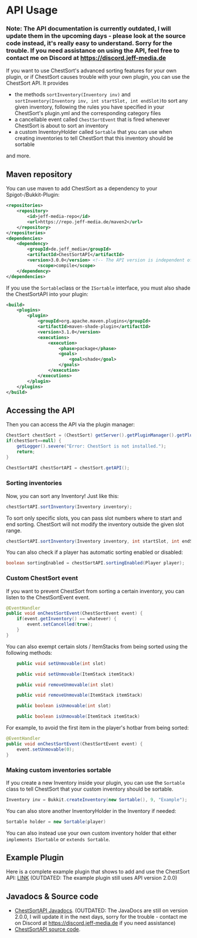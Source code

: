 # API Usage

### Note: The API documentation is currently outdated, I will update them in the upcoming days - please look at the source code instead, it's really easy to understand. Sorry for the trouble. If you need assistance on using the API, feel free to contact me on Discord at https://discord.jeff-media.de

If you want to use ChestSort's advanced sorting features for your own plugin, or if ChestSort causes trouble with your own plugin, you can use the ChestSort API. It provides
- the methods `sortInventory(Inventory inv)` and `sortInventory(Inventory inv, int startSlot, int endSlot)`to sort any given inventory, following the rules you have specified in your ChestSort's plugin.yml and the corresponding category files
- a cancellable event called `ChestSortEvent` that is fired whenever ChestSort is about to sort an inventory
- a custom InventoryHolder called `Sortable` that you can use when creating inventories to tell ChestSort that this inventory should be sortable

and more.

## Maven repository
You can use maven to add ChestSort as a dependency to your Spigot-/Bukkit-Plugin:

```xml
<repositories>
	<repository>
		<id>jeff-media-repo</id>
		<url>https://repo.jeff-media.de/maven2</url>
	</repository>
</repositories>
<dependencies>
	<dependency>
		<groupId>de.jeff_media</groupId>
		<artifactId>ChestSortAPI</artifactId>
		<version>3.0.0</version> <!-- The API version is independent of the ChestSort version -->
        	<scope>compile</scope>
	</dependency>
</dependencies>
```

If you use the `Sortable`class or the `ISortable` interface, you must also shade the ChestSortAPI into your plugin:

```xml
<build>
    <plugins>
        <plugin>
            <groupId>org.apache.maven.plugins</groupId>
            <artifactId>maven-shade-plugin</artifactId>
            <version>3.1.0</version>
            <executions>
                <execution>
                    <phase>package</phase>
                    <goals>
                        <goal>shade</goal>
                    </goals>
                </execution>
            </executions>
        </plugin>
    </plugins>
</build>
``` 

## Accessing the API
Then you can access the API via the plugin manager:

```java
ChestSort chestSort = (ChestSort) getServer().getPluginManager().getPlugin("ChestSort");
if(chestSort==null) {
	getLogger().severe("Error: ChestSort is not installed.");
	return;
}
	
ChestSortAPI chestSortAPI = chestSort.getAPI();
```

### Sorting inventories

Now, you can sort any Inventory! Just like this:

```java
chestSortAPI.sortInventory(Inventory inventory);
```

To sort only specific slots, you can pass slot numbers where to start and end sorting. ChestSort will not modify the inventory outside the given slot range.

```java
chestSortAPI.sortInventory(Inventory inventory, int startSlot, int endSlot);
```

You can also check if a player has automatic sorting enabled or disabled:

```java
boolean sortingEnabled = chestSortAPI.sortingEnabled(Player player);
```

### Custom ChestSort event

If you want to prevent ChestSort from sorting a certain inventory, you can listen to the ChestSortEvent event.

```java
@EventHandler
public void onChestSortEvent(ChestSortEvent event) {
	if(event.getInventory() == whatever) {
		event.setCancelled(true);
	}
}
```

You can also exempt certain slots / ItemStacks from being sorted using the following methods:

```java
    public void setUnmovable(int slot)

    public void setUnmovable(ItemStack itemStack)

    public void removeUnmovable(int slot)

    public void removeUnmovable(ItemStack itemStack)

    public boolean isUnmovable(int slot)

    public boolean isUnmovable(ItemStack itemStack)
```

For example, to avoid the first item in the player's hotbar from being sorted:

```java
@EventHandler
public void onChestSortEvent(ChestSortEvent event) {
	event.setUnmovable(0);
}
```

### Making custom inventories sortable

If you create a new Inventory inside your plugin, you can use the `Sortable` class to tell ChestSort that your custom inventory should be sortable.

```java
Inventory inv = Bukkit.createInventory(new Sortable(), 9, "Example");
```

You can also store another InventoryHolder in the Inventory if needed:

```java
Sortable holder = new Sortable(player)
```

You can also instead use your own custom inventory holder that either `implements ISortable` or `extends Sortable`.

## Example Plugin

Here is a complete example plugin that shows to add and use the ChestSort API: [LINK](https://github.com/JEFF-Media-GbR/ChestSortAPIExample) (OUTDATED: The example plugin still uses API version 2.0.0)

## Javadocs & Source code
- [ChestSortAPI Javadocs](https://repo.jeff-media.de/javadocs/ChestSortAPI). (OUTDATED: The JavaDocs are still on version 2.0.0, I will update it in the next days, sorry for the trouble - contact me on Discord at https://discord.jeff-media.de if you need assistance)
- [ChestSortAPI source code](https://github.com/JEFF-Media-GbR/Spigot-ChestSortAPI).
